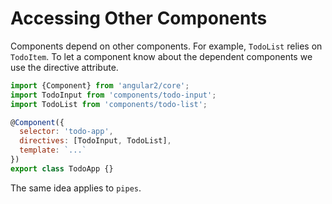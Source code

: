 # Accessing Other Components

Components depend on other components. For example, `TodoList` relies on `TodoItem`. To let a component know about the dependent components we use the directive attribute.

```js
import {Component} from 'angular2/core';
import TodoInput from 'components/todo-input';
import TodoList from 'components/todo-list';

@Component({
  selector: 'todo-app',
  directives: [TodoInput, TodoList],
  template: `...`
})
export class TodoApp {}
```

The same idea applies to `pipes`.
